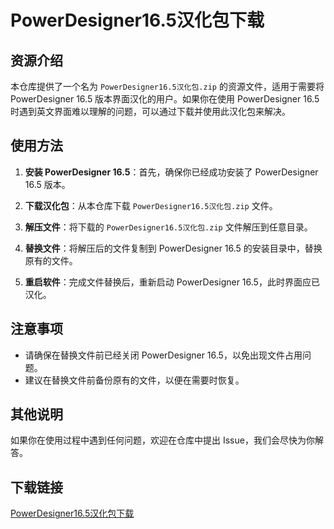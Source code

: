 # PowerDesigner16.5汉化包下载

## 资源介绍

本仓库提供了一个名为 `PowerDesigner16.5汉化包.zip` 的资源文件，适用于需要将 PowerDesigner 16.5 版本界面汉化的用户。如果你在使用 PowerDesigner 16.5 时遇到英文界面难以理解的问题，可以通过下载并使用此汉化包来解决。

## 使用方法

1. **安装 PowerDesigner 16.5**：首先，确保你已经成功安装了 PowerDesigner 16.5 版本。

2. **下载汉化包**：从本仓库下载 `PowerDesigner16.5汉化包.zip` 文件。

3. **解压文件**：将下载的 `PowerDesigner16.5汉化包.zip` 文件解压到任意目录。

4. **替换文件**：将解压后的文件复制到 PowerDesigner 16.5 的安装目录中，替换原有的文件。

5. **重启软件**：完成文件替换后，重新启动 PowerDesigner 16.5，此时界面应已汉化。

## 注意事项

- 请确保在替换文件前已经关闭 PowerDesigner 16.5，以免出现文件占用问题。
- 建议在替换文件前备份原有的文件，以便在需要时恢复。

## 其他说明

如果你在使用过程中遇到任何问题，欢迎在仓库中提出 Issue，我们会尽快为你解答。

## 下载链接

[PowerDesigner16.5汉化包下载](https://pan.quark.cn/s/a2afb9b89a3b)